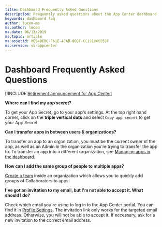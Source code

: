 ```yaml
---
title: Dashboard Frequently Asked Questions
description: Frequently asked questions about the App Center dashboard
keywords: dashboard faq
author: lucen-ms
ms.author: lucen
ms.date: 06/13/2019
ms.topic: article
ms.assetid: 0E94BEBC-F61E-4CAB-8CDF-CC191860D59F
ms.service: vs-appcenter
---
```


# Dashboard Frequently Asked Questions

[!INCLUDE [Retirement announcement for App Center](~/includes/retirement.md)]

**Where can I find my app secret?**

To get your App Secret, go to your app's settings. At the top right hand corner, click on the **triple vertical dots** and select `Copy app secret` to get your App Secret.

**Can I transfer apps in between users & organizations?**

To transfer an app to an organization, you must be the current owner of the app, as well as an Admin in the organization you're trying to transfer the app to. To transfer an app into a different organization, see [Managing apps in the dashboard](~/dashboard/creating-and-managing-apps.md#transferring-an-app).

**How can I add the same group of people to multiple apps?**

[Create a team](~/dashboard/creating-and-managing-teams.md) inside an organization which allows you to quickly add groups of Collaborators to apps.

**I've got an invitation to my email, but I'm not able to accept it. What should I do?**

Check which email you're using to log in to the App Center portal. You can find it in [Profile Settings](https://appcenter.ms/settings/profile). The invitation link only works for the targeted email address. Otherwise, you will not be able to accept it. If necessary, ask for a new invitation to the correct email address.